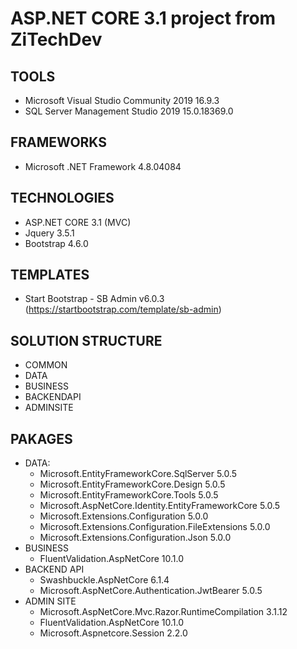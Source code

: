 ﻿# ASP.NET CORE 3.1 project from ZiTechDev
## TOOLS
 - Microsoft Visual Studio Community 2019 16.9.3
 - SQL Server Management Studio 2019 15.0.18369.0
## FRAMEWORKS
 - Microsoft .NET Framework 4.8.04084
## TECHNOLOGIES
 - ASP.NET CORE 3.1 (MVC)
 - Jquery 3.5.1
 - Bootstrap 4.6.0
## TEMPLATES
 - Start Bootstrap - SB Admin v6.0.3 (https://startbootstrap.com/template/sb-admin)
## SOLUTION STRUCTURE
 - COMMON
 - DATA
 - BUSINESS
 - BACKENDAPI
 - ADMINSITE
## PAKAGES
 - DATA:
	 + Microsoft.EntityFrameworkCore.SqlServer 5.0.5
	 + Microsoft.EntityFrameworkCore.Design 5.0.5
	 + Microsoft.EntityFrameworkCore.Tools 5.0.5
	 + Microsoft.AspNetCore.Identity.EntityFrameworkCore 5.0.5
	 + Microsoft.Extensions.Configuration 5.0.0
	 + Microsoft.Extensions.Configuration.FileExtensions 5.0.0
	 + Microsoft.Extensions.Configuration.Json 5.0.0
 - BUSINESS
	 + FluentValidation.AspNetCore 10.1.0
 - BACKEND API
	 + Swashbuckle.AspNetCore 6.1.4
	 + Microsoft.AspNetCore.Authentication.JwtBearer 5.0.5
 - ADMIN SITE
	 + Microsoft.AspNetCore.Mvc.Razor.RuntimeCompilation 3.1.12
	 + FluentValidation.AspNetCore 10.1.0
	 + Microsoft.Aspnetcore.Session 2.2.0